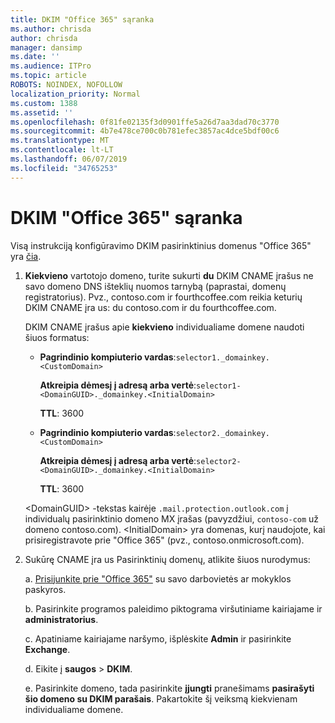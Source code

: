 ```yaml
---
title: DKIM "Office 365" sąranka
ms.author: chrisda
author: chrisda
manager: dansimp
ms.date: ''
ms.audience: ITPro
ms.topic: article
ROBOTS: NOINDEX, NOFOLLOW
localization_priority: Normal
ms.custom: 1388
ms.assetid: ''
ms.openlocfilehash: 0f81fe02135f3d0901ffe5a26d7aa3dad70c3770
ms.sourcegitcommit: 4b7e478ce700c0b781efec3857ac4dce5bdf00c6
ms.translationtype: MT
ms.contentlocale: lt-LT
ms.lasthandoff: 06/07/2019
ms.locfileid: "34765253"
---
```

# <a name="setup-dkim-in-office-365"></a>DKIM "Office 365" sąranka

Visą instrukciją konfigūravimo DKIM pasirinktinius domenus "Office 365" yra [čia](https://docs.microsoft.com/office365/SecurityCompliance/use-dkim-to-validate-outbound-email#what-you-need-to-do-to-manually-set-up-dkim-in-office-365).

1. **Kiekvieno** vartotojo domeno, turite sukurti **du** DKIM CNAME įrašus ne savo domeno DNS išteklių nuomos tarnybą (paprastai, domenų registratorius). Pvz., contoso.com ir fourthcoffee.com reikia keturių DKIM CNAME įra us: du contoso.com ir du fourthcoffee.com.

   DKIM CNAME įrašus apie **kiekvieno** individualiame domene naudoti šiuos formatus:

   - **Pagrindinio kompiuterio vardas**:`selector1._domainkey.<CustomDomain>`

     **Atkreipia dėmesį į adresą arba vertė**:`selector1-<DomainGUID>._domainkey.<InitialDomain>`

     **TTL**: 3600

   - **Pagrindinio kompiuterio vardas**:`selector2._domainkey.<CustomDomain>`

     **Atkreipia dėmesį į adresą arba vertė**:`selector2-<DomainGUID>._domainkey.<InitialDomain>`

     **TTL**: 3600

   \<DomainGUID\> -tekstas kairėje `.mail.protection.outlook.com` į individualų pasirinktinio domeno MX įrašas (pavyzdžiui, `contoso-com` už domeno contoso.com). \<InitialDomain\> yra domenas, kurį naudojote, kai prisiregistravote prie "Office 365" (pvz., contoso.onmicrosoft.com).

2. Sukūrę CNAME įra us Pasirinktinių domenų, atlikite šiuos nurodymus:

   a. [Prisijunkite prie "Office 365"](https://support.office.microsoft.com/article/e9eb7d51-5430-4929-91ab-6157c5a050b4) su savo darbovietės ar mokyklos paskyros.

   b. Pasirinkite programos paleidimo piktograma viršutiniame kairiajame ir **administratorius**.

   c. Apatiniame kairiajame naršymo, išplėskite **Admin** ir pasirinkite **Exchange**.

   d. Eikite į **saugos** > **DKIM**.

   e. Pasirinkite domeno, tada pasirinkite **įjungti** pranešimams **pasirašyti šio domeno su DKIM parašais**. Pakartokite šį veiksmą kiekvienam individualiame domene.
